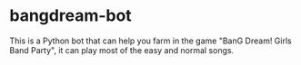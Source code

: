 # bangdream-bot
This is a Python bot that can help you farm in the game "BanG Dream! Girls Band Party", it can play most of the easy and normal songs.
